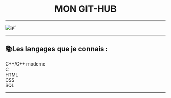 <div align="center"> <h1>MON GIT-HUB</h1></div>

-----------------

 ![gif](https://cdn.hipwallpaper.com/i/93/95/cjBAWJ.gif)
 
 -----------------

## 📚Les langages que je connais :
C++/C++ moderne<br>
C<br>
HTML<br>
CSS<br>
SQL<br>

-----------------
